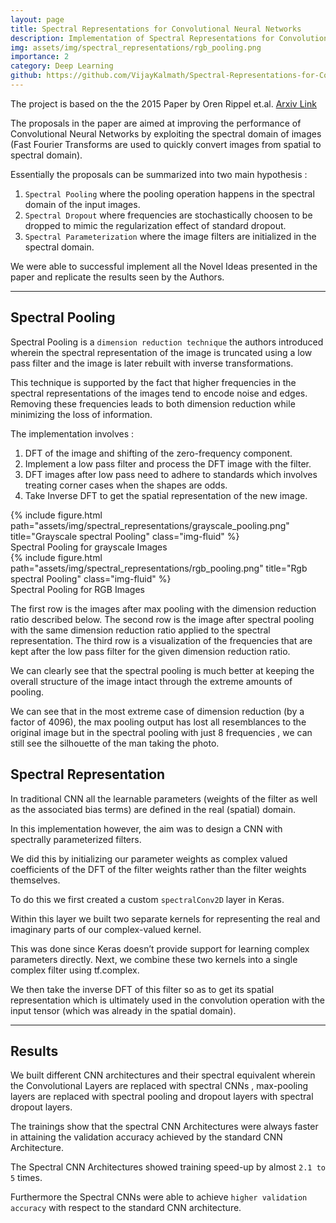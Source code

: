 ```yaml
---
layout: page
title: Spectral Representations for Convolutional Neural Networks
description: Implementation of Spectral Representations for Convolutional Neural Networks
img: assets/img/spectral_representations/rgb_pooling.png
importance: 2
category: Deep Learning
github: https://github.com/VijayKalmath/Spectral-Representations-for-Convolutional-Neural-Networks
---
```



The project is based on the the 2015 Paper by Oren Rippel et.al. [Arxiv Link](https://arxiv.org/pdf/1506.03767.pdf)

The proposals in the paper are aimed at improving the performance of Convolutional Neural Networks by exploiting the spectral domain of images (Fast Fourier Transforms are used to quickly convert images from spatial to spectral domain).

 
Essentially the proposals can be summarized into two main hypothesis :

1. `Spectral Pooling` where the pooling operation happens in the spectral domain of the input images. 
2. `Spectral Dropout` where frequencies are stochastically choosen to be dropped to mimic the regularization effect of standard dropout.
3. `Spectral Parameterization` where the image filters are initialized in the spectral domain.

We were able to successful implement all the Novel Ideas presented in the paper and replicate the results seen by the Authors.

---

## Spectral Pooling 

Spectral Pooling is a `dimension reduction technique` the authors introduced wherein the spectral representation of the image is truncated using a low pass filter and the image is later rebuilt with inverse transformations. 

This technique is supported by the fact that higher frequencies in the spectral representations of the images tend to encode noise and edges. Removing these frequencies leads to both dimension reduction while minimizing the loss of information. 

The implementation involves :

1. DFT of the image and shifting of the zero-frequency component. 
2. Implement a low pass filter and process the DFT image with the filter.
3. DFT images after low pass need to adhere to standards which involves treating corner cases when the shapes are odds.
4. Take Inverse DFT to get the spatial representation of the new image.

<div class="row">
    <div class="col-sm mt-3 mt-md-0">
        {% include figure.html path="assets/img/spectral_representations/grayscale_pooling.png" title="Grayscale spectral Pooling" class="img-fluid" %}
    </div>
</div>

<div class="caption">
    Spectral Pooling for grayscale Images
</div>

<div class="row">
    <div class="col-sm mt-3 mt-md-0">
        {% include figure.html path="assets/img/spectral_representations/rgb_pooling.png" title="Rgb spectral Pooling" class="img-fluid" %}
    </div>
</div>
<div class="caption">
    Spectral Pooling for RGB Images
</div>

The first row is the images after max pooling with the dimension reduction ratio described below. 
The second row is the image after spectral pooling with the same dimension reduction ratio applied to the spectral representation.
The third row is a visualization of the frequencies that are kept after the low pass filter for the given dimension reduction ratio.

We can clearly see that the spectral pooling is much better at keeping the overall structure of the image intact through the extreme amounts of pooling.

We can see that in the most extreme case of dimension  reduction (by a factor of 4096), the max pooling output has lost all resemblances to the original image but in the spectral pooling with just 8 frequencies , we can still see the silhouette of the man taking the photo.


## Spectral Representation 

In traditional CNN all the learnable parameters (weights of the filter as well as the associated bias terms) are defined in the real (spatial) domain. 

In this implementation however, the aim was to design a CNN with spectrally parameterized filters. 

We did this by initializing our parameter weights as complex valued coefficients of the DFT of the filter weights rather than the filter weights themselves. 

To do this we first created a custom `spectralConv2D` layer in Keras. 

Within this layer we built two separate kernels for representing the real and imaginary parts of our complex-valued kernel.

This was done since Keras doesn’t provide support for learning complex parameters directly. Next, we combine these two kernels into a single complex filter using tf.complex. 

We then take the inverse DFT of this filter so as to get its spatial representation which is ultimately used in the convolution operation with the input tensor (which was already in the spatial domain).

---


## Results 

We built different CNN architectures and their spectral equivalent wherein the Convolutional Layers are replaced with spectral CNNs , max-pooling layers are replaced with spectral pooling and dropout layers with spectral dropout layers. 

The trainings show that the spectral CNN Architectures were always faster in attaining the validation accuracy achieved by the  standard CNN Architecture. 

The Spectral CNN Architectures showed training speed-up by almost `2.1 to 5` times. 

Furthermore the Spectral CNNs were able to achieve `higher validation accuracy` with respect to the standard CNN architecture.